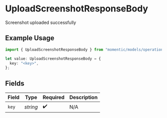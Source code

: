 # UploadScreenshotResponseBody

Screenshot uploaded successfully

## Example Usage

```typescript
import { UploadScreenshotResponseBody } from "momentic/models/operations";

let value: UploadScreenshotResponseBody = {
  key: "<key>",
};
```

## Fields

| Field              | Type               | Required           | Description        |
| ------------------ | ------------------ | ------------------ | ------------------ |
| `key`              | *string*           | :heavy_check_mark: | N/A                |